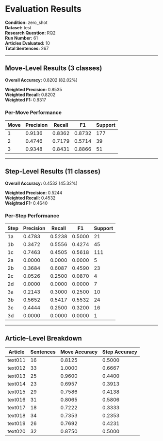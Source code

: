 # Evaluation Results

**Condition:** zero_shot  
**Dataset:** test  
**Research Question:** RQ2  
**Run Number:** 61  
**Articles Evaluated:** 10  
**Total Sentences:** 267  

---

## Move-Level Results (3 classes)

**Overall Accuracy:** 0.8202 (82.02%)  

**Weighted Precision:** 0.8535  
**Weighted Recall:** 0.8202  
**Weighted F1:** 0.8317  

### Per-Move Performance

| Move | Precision | Recall | F1 | Support |
|------|-----------|--------|----|---------|
| 1 | 0.9136 | 0.8362 | 0.8732 | 177 |
| 2 | 0.4746 | 0.7179 | 0.5714 | 39 |
| 3 | 0.9348 | 0.8431 | 0.8866 | 51 |

---

## Step-Level Results (11 classes)

**Overall Accuracy:** 0.4532 (45.32%)  

**Weighted Precision:** 0.5244  
**Weighted Recall:** 0.4532  
**Weighted F1:** 0.4640  

### Per-Step Performance

| Step | Precision | Recall | F1 | Support |
|------|-----------|--------|----|---------|
| 1a | 0.4783 | 0.5238 | 0.5000 | 21 |
| 1b | 0.3472 | 0.5556 | 0.4274 | 45 |
| 1c | 0.7463 | 0.4505 | 0.5618 | 111 |
| 2a | 0.0000 | 0.0000 | 0.0000 | 5 |
| 2b | 0.3684 | 0.6087 | 0.4590 | 23 |
| 2c | 0.0526 | 0.2500 | 0.0870 | 4 |
| 2d | 0.0000 | 0.0000 | 0.0000 | 7 |
| 3a | 0.2143 | 0.3000 | 0.2500 | 10 |
| 3b | 0.5652 | 0.5417 | 0.5532 | 24 |
| 3c | 0.4444 | 0.2500 | 0.3200 | 16 |
| 3d | 0.0000 | 0.0000 | 0.0000 | 1 |

---

## Article-Level Breakdown

| Article | Sentences | Move Accuracy | Step Accuracy |
|---------|-----------|---------------|---------------|
| text011 | 16 | 0.8125 | 0.5000 |
| text012 | 33 | 1.0000 | 0.6667 |
| text013 | 25 | 0.9600 | 0.4400 |
| text014 | 23 | 0.6957 | 0.3913 |
| text015 | 29 | 0.7586 | 0.4138 |
| text016 | 31 | 0.8065 | 0.5806 |
| text017 | 18 | 0.7222 | 0.3333 |
| text018 | 34 | 0.7353 | 0.2353 |
| text019 | 26 | 0.7692 | 0.4231 |
| text020 | 32 | 0.8750 | 0.5000 |
